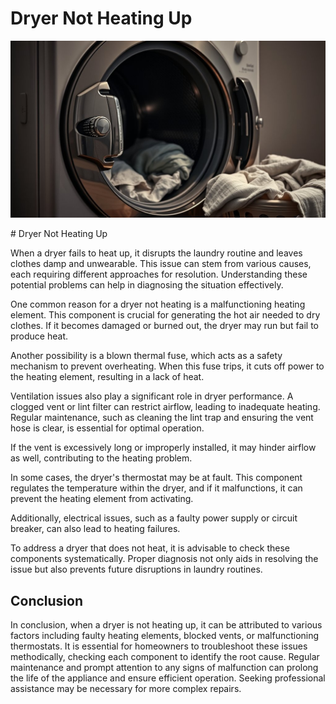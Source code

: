 <h1> Dryer Not Heating Up
 </h1><p><img src="/images/dryer_lacks_heat_output.jpg"></p># Dryer Not Heating Up

When a dryer fails to heat up, it disrupts the laundry routine and leaves clothes damp and unwearable. This issue can stem from various causes, each requiring different approaches for resolution. Understanding these potential problems can help in diagnosing the situation effectively.

One common reason for a dryer not heating is a malfunctioning heating element. This component is crucial for generating the hot air needed to dry clothes. If it becomes damaged or burned out, the dryer may run but fail to produce heat.

Another possibility is a blown thermal fuse, which acts as a safety mechanism to prevent overheating. When this fuse trips, it cuts off power to the heating element, resulting in a lack of heat.

Ventilation issues also play a significant role in dryer performance. A clogged vent or lint filter can restrict airflow, leading to inadequate heating. Regular maintenance, such as cleaning the lint trap and ensuring the vent hose is clear, is essential for optimal operation.

If the vent is excessively long or improperly installed, it may hinder airflow as well, contributing to the heating problem.

In some cases, the dryer's thermostat may be at fault. This component regulates the temperature within the dryer, and if it malfunctions, it can prevent the heating element from activating.

Additionally, electrical issues, such as a faulty power supply or circuit breaker, can also lead to heating failures.

To address a dryer that does not heat, it is advisable to check these components systematically. Proper diagnosis not only aids in resolving the issue but also prevents future disruptions in laundry routines.

## Conclusion

In conclusion, when a dryer is not heating up, it can be attributed to various factors including faulty heating elements, blocked vents, or malfunctioning thermostats. It is essential for homeowners to troubleshoot these issues methodically, checking each component to identify the root cause. Regular maintenance and prompt attention to any signs of malfunction can prolong the life of the appliance and ensure efficient operation. Seeking professional assistance may be necessary for more complex repairs.
